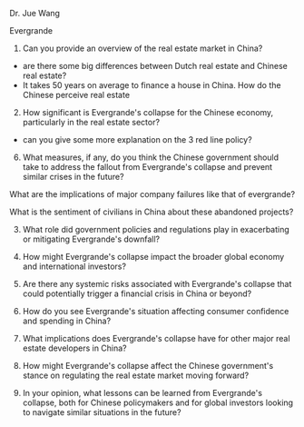 Dr. Jue Wang

Evergrande 


1. Can you provide an overview of the real estate market in China?
- are there some big differences between Dutch real estate and Chinese real estate?
- It takes 50 years on average to finance a house in China. How do the Chinese perceive real estate

2. How significant is Evergrande's collapse for the Chinese economy, particularly in the real estate sector?

- can you give some more explanation on the 3 red line policy?
6. What measures, if any, do you think the Chinese government should take to address the fallout from Evergrande's collapse and prevent similar crises in the future?

What are the implications of major company failures like that of evergrande?

What is the sentiment of civilians in China about these abandoned projects?




3. What role did government policies and regulations play in exacerbating or mitigating Evergrande's downfall?
4. How might Evergrande's collapse impact the broader global economy and international investors?
5. Are there any systemic risks associated with Evergrande's collapse that could potentially trigger a financial crisis in China or beyond?

7. How do you see Evergrande's situation affecting consumer confidence and spending in China?
8. What implications does Evergrande's collapse have for other major real estate developers in China?
9. How might Evergrande's collapse affect the Chinese government's stance on regulating the real estate market moving forward?
10. In your opinion, what lessons can be learned from Evergrande's collapse, both for Chinese policymakers and for global investors looking to navigate similar situations in the future?